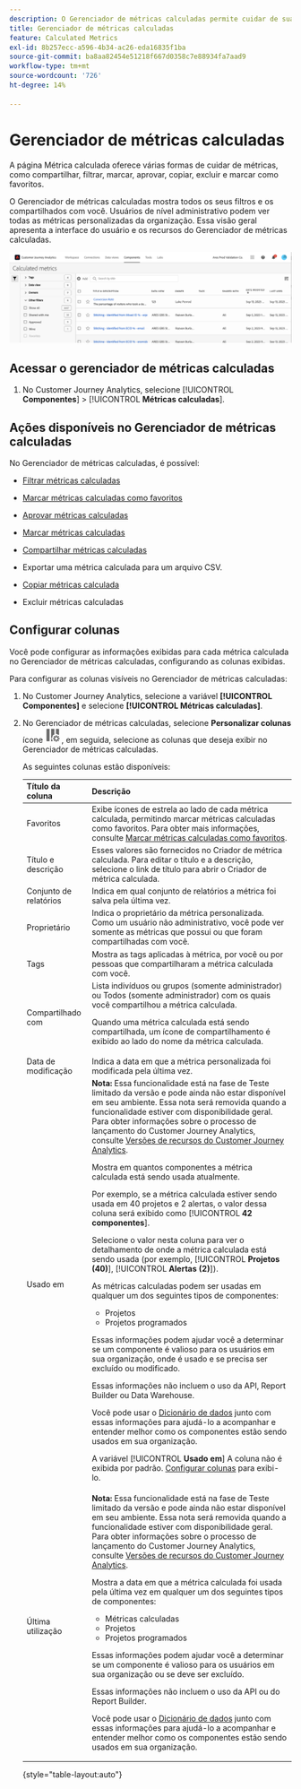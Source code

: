 ```yaml
---
description: O Gerenciador de métricas calculadas permite cuidar de suas métricas de várias maneiras, como compartilhar, filtrar, marcar, aprovar, copiar, excluir e marcar como favoritos.
title: Gerenciador de métricas calculadas
feature: Calculated Metrics
exl-id: 8b257ecc-a596-4b34-ac26-eda16835f1ba
source-git-commit: ba8aa82454e51218f667d0358c7e88934fa7aad9
workflow-type: tm+mt
source-wordcount: '726'
ht-degree: 14%

---
```


# Gerenciador de métricas calculadas

A página Métrica calculada oferece várias formas de cuidar de métricas, como compartilhar, filtrar, marcar, aprovar, copiar, excluir e marcar como favoritos.

O Gerenciador de métricas calculadas mostra todos os seus filtros e os compartilhados com você. Usuários de nível administrativo podem ver todas as métricas personalizadas da organização. Essa visão geral apresenta a interface do usuário e os recursos do Gerenciador de métricas calculadas.

![](assets/calc-metric-manager.png)

## Acessar o gerenciador de métricas calculadas

1. No Customer Journey Analytics, selecione [!UICONTROL **Componentes**] > [!UICONTROL **Métricas calculadas**].

## Ações disponíveis no Gerenciador de métricas calculadas

No Gerenciador de métricas calculadas, é possível:

* [Filtrar métricas calculadas](/help/components/calc-metrics/cm-workflow/cm-filter.md)

* [Marcar métricas calculadas como favoritos](/help/components/calc-metrics/cm-workflow/cm-favorite.md)

* [Aprovar métricas calculadas](/help/components/calc-metrics/cm-workflow/cm-approving.md)

* [Marcar métricas calculadas](/help/components/calc-metrics/cm-workflow/cm-tagging.md)

* [Compartilhar métricas calculadas](/help/components/calc-metrics/cm-workflow/cm-sharing.md)

* Exportar uma métrica calculada para um arquivo CSV.

* [Copiar métricas calculada](/help/components/calc-metrics/cm-workflow/cm-copy.md)

* Excluir métricas calculadas

## Configurar colunas

Você pode configurar as informações exibidas para cada métrica calculada no Gerenciador de métricas calculadas, configurando as colunas exibidas.

Para configurar as colunas visíveis no Gerenciador de métricas calculadas:

1. No Customer Journey Analytics, selecione a variável **[!UICONTROL Componentes]** e selecione **[!UICONTROL Métricas calculadas]**.

1. No Gerenciador de métricas calculadas, selecione **Personalizar colunas** ícone ![Ícone Personalizar colunas](assets/customize-columns-icon.png), em seguida, selecione as colunas que deseja exibir no Gerenciador de métricas calculadas.

   As seguintes colunas estão disponíveis:

   | Título da coluna | Descrição |
   |---|---|
   | Favoritos | Exibe ícones de estrela ao lado de cada métrica calculada, permitindo marcar métricas calculadas como favoritos. Para obter mais informações, consulte [Marcar métricas calculadas como favoritos](/help/components/calc-metrics/cm-workflow/cm-favorite.md). |
   | Título e descrição | Esses valores são fornecidos no Criador de métrica calculada. Para editar o título e a descrição, selecione o link de título para abrir o Criador de métrica calculada. |
   | Conjunto de relatórios | Indica em qual conjunto de relatórios a métrica foi salva pela última vez. |
   | Proprietário | Indica o proprietário da métrica personalizada. Como um usuário não administrativo, você pode ver somente as métricas que possui ou que foram compartilhadas com você. |
   | Tags | Mostra as tags aplicadas à métrica, por você ou por pessoas que compartilharam a métrica calculada com você. |
   | Compartilhado com | Lista indivíduos ou grupos (somente administrador) ou Todos (somente administrador) com os quais você compartilhou a métrica calculada. <p>Quando uma métrica calculada está sendo compartilhada, um ícone de compartilhamento é exibido ao lado do nome da métrica calculada.</p> |
   | Data de modificação | Indica a data em que a métrica personalizada foi modificada pela última vez. |
   | Usado em | **Nota:** Essa funcionalidade está na fase de Teste limitado da versão e pode ainda não estar disponível em seu ambiente. Essa nota será removida quando a funcionalidade estiver com disponibilidade geral. Para obter informações sobre o processo de lançamento do Customer Journey Analytics, consulte [Versões de recursos do Customer Journey Analytics](/help/release-notes/releases.md).<p>Mostra em quantos componentes a métrica calculada está sendo usada atualmente. <p>Por exemplo, se a métrica calculada estiver sendo usada em 40 projetos e 2 alertas, o valor dessa coluna será exibido como [!UICONTROL **42 componentes**].</p> <p>Selecione o valor nesta coluna para ver o detalhamento de onde a métrica calculada está sendo usada (por exemplo, [!UICONTROL **Projetos (40)**], [!UICONTROL **Alertas (2)**]).</p><p>As métricas calculadas podem ser usadas em qualquer um dos seguintes tipos de componentes:</p> <ul><li>Projetos</li><li>Projetos programados</li></ul><p>Essas informações podem ajudar você a determinar se um componente é valioso para os usuários em sua organização, onde é usado e se precisa ser excluído ou modificado.</p><p>Essas informações não incluem o uso da API, Report Builder ou Data Warehouse.</p><p>Você pode usar o [Dicionário de dados](/help/components/data-dictionary/data-dictionary-overview.md) junto com essas informações para ajudá-lo a acompanhar e entender melhor como os componentes estão sendo usados em sua organização.</p><p>A variável [!UICONTROL **Usado em**] A coluna não é exibida por padrão. [Configurar colunas](#configure-columns) para exibi-lo.</p> |
   | Última utilização | **Nota:** Essa funcionalidade está na fase de Teste limitado da versão e pode ainda não estar disponível em seu ambiente. Essa nota será removida quando a funcionalidade estiver com disponibilidade geral. Para obter informações sobre o processo de lançamento do Customer Journey Analytics, consulte [Versões de recursos do Customer Journey Analytics](/help/release-notes/releases.md).<p>Mostra a data em que a métrica calculada foi usada pela última vez em qualquer um dos seguintes tipos de componentes:</p> <ul><li>Métricas calculadas </li><li>Projetos</li><li>Projetos programados</li></ul> <p>Essas informações podem ajudar você a determinar se um componente é valioso para os usuários em sua organização ou se deve ser excluído.</p><p>Essas informações não incluem o uso da API ou do Report Builder.</p><p>Você pode usar o [Dicionário de dados](/help/components/data-dictionary/data-dictionary-overview.md) junto com essas informações para ajudá-lo a acompanhar e entender melhor como os componentes estão sendo usados em sua organização. |

   {style="table-layout:auto"}
